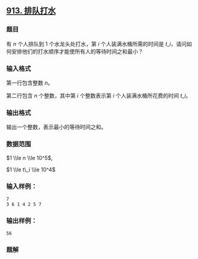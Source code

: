 ## [913\. 排队打水](https://www.acwing.com/problem/content/description/915/)

### 题目

有 $n$ 个人排队到 $1$ 个水龙头处打水，第 $i$ 个人装满水桶所需的时间是 $t\_i$，请问如何安排他们的打水顺序才能使所有人的等待时间之和最小？

### 输入格式

第一行包含整数 $n$。

第二行包含 $n$ 个整数，其中第 $i$ 个整数表示第 $i$ 个人装满水桶所花费的时间 $t\_i$。

### 输出格式

输出一个整数，表示最小的等待时间之和。

### 数据范围

$1 \\le n \\le 10^5$,

$1 \\le t\_i \\le 10^4$

### 输入样例：

```
7
3 6 1 4 2 5 7
```

### 输出样例：

```
56
```

### 题解

